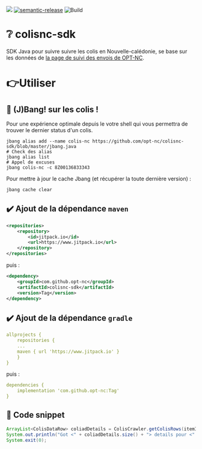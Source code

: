 [![](https://jitpack.io/v/opt-nc/colisnc-sdk.svg)](https://jitpack.io/#opt-nc/colisnc-sdk)
[![semantic-release](https://img.shields.io/badge/%20%20%F0%9F%93%A6%F0%9F%9A%80-semantic--release-e10079.svg)](https://github.com/semantic-release/semantic-release)
![Build](https://github.com/opt-nc/colisnc-sdk/actions/workflows/maven-build.yml/badge.svg)

# :grey_question: colisnc-sdk

SDK Java pour suivre suivre les colis en Nouvelle-calédonie, se base sur les données de [la page de suivi des envois de OPT-NC](https://webtracking-nca.ptc.post/).

# :point_right:Utiliser


## 🚀 (J)Bang! sur les colis !

Pour une expérience optimale depuis le votre shell qui vous permettra de trouver
le dernier status d'un colis.

```shell
jbang alias add --name colis-nc https://github.com/opt-nc/colisnc-sdk/blob/master/jbang.java
# Check des alias
jbang alias list
# Appel de excuses
jbang colis-nc -c 8Z00136833343
```

Pour mettre à jour le cache Jbang (et récupérer la toute dernière version) :

```shell
jbang cache clear
```

## :heavy_check_mark: Ajout de la dépendance `maven`

```xml
<repositories>
    <repository>
        <id>jitpack.io</id>
        <url>https://www.jitpack.io</url>
    </repository>
</repositories>
```

puis :

```xml
<dependency>
    <groupId>com.github.opt-nc</groupId>
    <artifactId>colisnc-sdk</artifactId>
    <version>Tag</version>
</dependency>
```



## :heavy_check_mark: Ajout de la dépendance `gradle`

```yaml
allprojects {
    repositories {
    ...
    maven { url 'https://www.jitpack.io' }
    }
}
```

puis :

```yaml
dependencies {
    implementation 'com.github.opt-nc:Tag'
}
```

## :rocket: Code snippet

```java
ArrayList<ColisDataRow> coliadDetails = ColisCrawler.getColisRows(itemId);
System.out.println("Got <" + coliadDetails.size() + "> details pour <" + itemId + ">");
System.exit(0);
```

